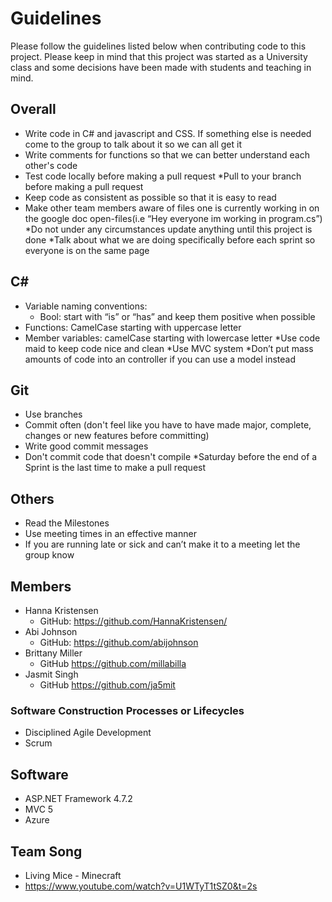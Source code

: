 ﻿# Guidelines #


Please follow the guidelines listed below when contributing code to this project.  Please keep in mind that this project was started as a University class and some decisions have been made with students and teaching in mind.


## Overall ##


* Write code in C# and javascript and CSS. If something else is needed come to the group to talk about it so we can all get it
* Write comments for functions so that we can better understand each other's code
* Test code locally before making a pull request
*Pull to your branch before making a pull request
* Keep code as consistent as possible so that it is easy to read
* Make other team members aware of files one is currently working in on the google doc open-files(i.e “Hey everyone im working in program.cs”)
*Do not under any circumstances update anything until this project is done
*Talk about what we are doing specifically before each sprint so everyone is on the same page




## C# ##
* Variable naming conventions:
    * Bool: start with “is” or “has” and keep them positive when possible
* Functions: CamelCase starting with uppercase letter
* Member variables: camelCase starting with lowercase letter
*Use code maid to keep code nice and clean
*Use MVC system
*Don’t put mass amounts of code into an controller if you can use a model instead


## Git ##

* Use branches
* Commit often (don't feel like you have to have made major, complete, changes or new features before committing)
* Write good commit messages
* Don't commit code that doesn't compile
*Saturday before the end of a Sprint is the last time to make a pull request


## Others ##
* Read the Milestones
* Use meeting times in an effective manner
* If you are running late or sick and can’t make it to a meeting let the group know




## Members ##
* Hanna Kristensen 
    * GitHub: https://github.com/HannaKristensen/
* Abi Johnson                  
    * GitHub: https://github.com/abijohnson
* Brittany Miller                 
    * GitHub https://github.com/millabilla 
* Jasmit Singh                 
    * GitHub https://github.com/ja5mit


### Software Construction Processes or Lifecycles ##
* Disciplined Agile Development
* Scrum


## Software ##
* ASP.NET Framework 4.7.2
* MVC 5
* Azure


## Team Song ##
* Living Mice - Minecraft
* https://www.youtube.com/watch?v=U1WTyT1tSZ0&t=2s